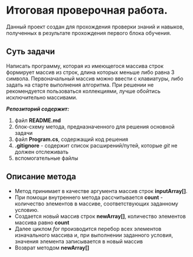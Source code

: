 # Итоговая проверочная работа.

Данный проект создан для прохождения проверки знаний и навыков, полученных в результате прохождения первого блока обучения. 

## Суть задачи

Написать программу, которая из имеющегося массива строк формирует массив из строк, длина которых меньше либо равна 3 символа. Первоначальный массив можно ввести с клавиатуры, либо задать на старте выполнения алгоритма. При решении не рекомендуется пользоваться коллекциями, лучше обойтись исключительно массивами.

_**Репозиторий содержит:**_

1. файл **README.md**
2. блок-схему метода, предназначенного для решения основной задачи
3. файл **Program.cs**, содержащий код решения
4. **.gitignore** - содержит список расширений/путей, которые *git* не должен отслеживать
5. вспомогательные файлы

## Описание метода

* Метод принимает в качестве аргумента массив строк **inputArray[]**. 
* При помощи внутреннего метода рассчитывается **count** - количество элементов в массиве, соответствующих заданному условию. 
* Создается новый массив строк **newArray[]**, количество элементов массива равно **count**
* Далее циклом *for* производится перебор всех элементов изначального массива и, при выполнении заданного условия, значения элемента записывается в новый массив 
* Возврат методом **newArray[]**